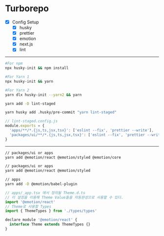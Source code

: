 # Turborepo

- [x] Config Setup
  - [x] husky
  - [x] prettier
  - [x] emotion
  - [x] next.js
  - [x] lint

---

```bash
#For npm
npx husky-init && npm install

#For Yarn 1
npx husky-init && yarn

#For Yarn 2
yarn dlx husky-init --yarn2 && yarn
```

```bash
yarn add -D lint-staged
```

```bash
yarn husky add .husky/pre-commit "yarn lint-staged"
```

```js
// lint-staged.config.js
module.exports = {
  'apps/**/*.{js,ts,jsx,tsx}': ['eslint --fix', 'prettier --write'],
  'packages/ui/**/*.{js,ts,jsx,tsx}': ['eslint --fix', 'prettier --write']
}
```

---

```bash
// packages/ui or apps
yarn add @emotion/react @emotion/styled @emotion/core
```

```bash
// packages/ui or apps
yarn add @emotion/react @emotion/styled
```

```bash
// apps
yarn add -D @emotion/babel-plugin
```

```js
// apps/_app.tsx 에서 정의될 Theme.d.ts
// 이 설정을 이용해 Theme Value들을 자동완성으로 사용할 수 있다.
import '@emotion/react'
// Theme로 사용할 Types
import { ThemeTypes } from './types/types'

declare module '@emotion/react' {
  interface Theme extends ThemeTypes {}
}
```
